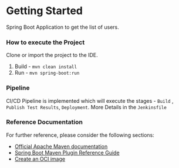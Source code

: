 # Getting Started

Spring Boot Application to get the list of users.

### How to execute the Project

Clone or import the project to the IDE.

1. Build - `mvn clean install`
2. Run - `mvn spring-boot:run`

### Pipeline

CI/CD Pipeline is implemented which will execute the stages - `Build` , `Publish Test Results`, `Deployment`.
More Details in the `Jenkinsfile`

### Reference Documentation
For further reference, please consider the following sections:

* [Official Apache Maven documentation](https://maven.apache.org/guides/index.html)
* [Spring Boot Maven Plugin Reference Guide](https://docs.spring.io/spring-boot/docs/2.7.4/maven-plugin/reference/html/)
* [Create an OCI image](https://docs.spring.io/spring-boot/docs/2.7.4/maven-plugin/reference/html/#build-image)
